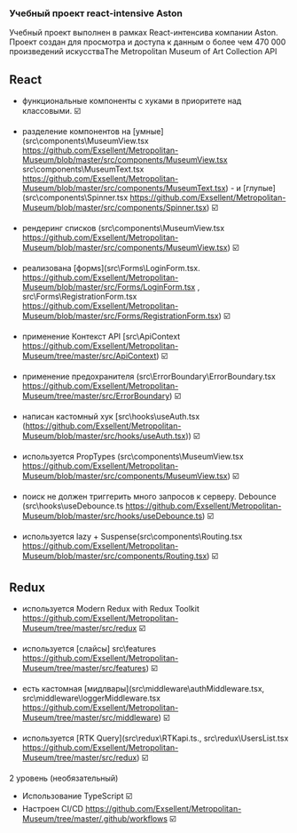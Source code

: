 ### Учебный проект react-intensive Aston

Учебный проект выполнен в рамках React-интенсива компании Aston.  
Проект создан для просмотра и доступа к данным о более чем 470 000 произведений искусстваThe Metropolitan Museum of Art Collection API

## React

- функциональные компоненты c хуками в приоритете над классовыми. ☑️

- разделение компонентов на [умные](src\components\MuseumView.tsx https://github.com/Exsellent/Metropolitan-Museum/blob/master/src/components/MuseumView.tsx  src\components\MuseumText.tsx https://github.com/Exsellent/Metropolitan-Museum/blob/master/src/components/MuseumText.tsx) - и [глупые] (src\components\Spinner.tsx https://github.com/Exsellent/Metropolitan-Museum/blob/master/src/components/Spinner.tsx) ☑️

- рендеринг списков (src\components\MuseumView.tsx https://github.com/Exsellent/Metropolitan-Museum/blob/master/src/components/MuseumView.tsx) ☑️

- реализована [формs](src\Forms\LoginForm.tsx. https://github.com/Exsellent/Metropolitan-Museum/blob/master/src/Forms/LoginForm.tsx , src\Forms\RegistrationForm.tsx https://github.com/Exsellent/Metropolitan-Museum/blob/master/src/Forms/RegistrationForm.tsx) ☑️

- применение Контекст API [src\ApiContext https://github.com/Exsellent/Metropolitan-Museum/tree/master/src/ApiContext) ☑️

- применение предохранителя (src\ErrorBoundary\ErrorBoundary.tsx https://github.com/Exsellent/Metropolitan-Museum/tree/master/src/ErrorBoundary) ☑️

- написан кастомный хук [src\hooks\useAuth.tsx (https://github.com/Exsellent/Metropolitan-Museum/blob/master/src/hooks/useAuth.tsx)) ☑️

- используется PropTypes (src\components\MuseumView.tsx https://github.com/Exsellent/Metropolitan-Museum/blob/master/src/components/MuseumView.tsx) ☑️

- поиск не должен триггерить много запросов к серверу. Debounce (src\hooks\useDebounce.ts https://github.com/Exsellent/Metropolitan-Museum/blob/master/src/hooks/useDebounce.ts) ☑️

- используется lazy + Suspense(src\components\Routing.tsx https://github.com/Exsellent/Metropolitan-Museum/blob/master/src/components/Routing.tsx) ☑️


## Redux

- используется Modern Redux with Redux Toolkit https://github.com/Exsellent/Metropolitan-Museum/tree/master/src/redux ☑️

- используется [слайсы] src\features https://github.com/Exsellent/Metropolitan-Museum/tree/master/src/features) ☑️

- есть кастомная [мидлвары](src\middleware\authMiddleware.tsx, src\middleware\loggerMiddleware.tsx https://github.com/Exsellent/Metropolitan-Museum/tree/master/src/middleware)  ☑️

- используется [RTK Query](src\redux\RTKapi.ts., src\redux\UsersList.tsx https://github.com/Exsellent/Metropolitan-Museum/tree/master/src/redux) ☑️

2 уровень (необязательный)
  - Использование TypeScript  ☑️
  - Настроен CI/CD https://github.com/Exsellent/Metropolitan-Museum/tree/master/.github/workflows  ☑️
  

  

